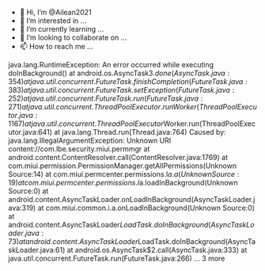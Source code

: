 - 👋 Hi, I’m @Ailean2021
- 👀 I’m interested in ...
- 🌱 I’m currently learning ...
- 💞️ I’m looking to collaborate on ...
- 📫 How to reach me ...

<!---
Ailean2021/Ailean2021 is a ✨ special ✨ repository because its `README.md` (this file) appears on your GitHub profile.
You can click the Preview link to take a look at your changes.
--->
java.lang.RuntimeException: An error occurred while executing doInBackground()
	at android.os.AsyncTask$3.done(AsyncTask.java:354)
	at java.util.concurrent.FutureTask.finishCompletion(FutureTask.java:383)
	at java.util.concurrent.FutureTask.setException(FutureTask.java:252)
	at java.util.concurrent.FutureTask.run(FutureTask.java:271)
	at java.util.concurrent.ThreadPoolExecutor.runWorker(ThreadPoolExecutor.java:1167)
	at java.util.concurrent.ThreadPoolExecutor$Worker.run(ThreadPoolExecutor.java:641)
	at java.lang.Thread.run(Thread.java:764)
Caused by: java.lang.IllegalArgumentException: Unknown URI content://com.lbe.security.miui.permmgr
	at android.content.ContentResolver.call(ContentResolver.java:1769)
	at com.miui.permission.PermissionManager.getAllPermissions(Unknown Source:14)
	at com.miui.permcenter.permissions.l$a.a(Unknown Source:19)
	at com.miui.permcenter.permissions.l$a.loadInBackground(Unknown Source:0)
	at android.content.AsyncTaskLoader.onLoadInBackground(AsyncTaskLoader.java:319)
	at com.miui.common.i.a.onLoadInBackground(Unknown Source:0)
	at android.content.AsyncTaskLoader$LoadTask.doInBackground(AsyncTaskLoader.java:73)
	at android.content.AsyncTaskLoader$LoadTask.doInBackground(AsyncTaskLoader.java:61)
	at android.os.AsyncTask$2.call(AsyncTask.java:333)
	at java.util.concurrent.FutureTask.run(FutureTask.java:266)
	... 3 more
